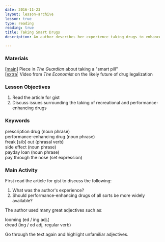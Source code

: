 ```yaml
---
date: 2016-11-23
layout: lesson-archive
lesson: true
type: reading
reading: true
title: Taking Smart Drugs
description: An author describes her experience taking drugs to enhance her mental performance 

---
```


### Materials 

[<a href="https://www.theguardian.com/commentisfree/2016/oct/31/i-took-a-prescription-pill-to-get-a-lot-of-work-done-quickly-heres-what-happened" target="_blank">main</a>] Piece in *The Guardian* about taking a "smart pill"  
[<a href="https://www.youtube.com/watch?v=j5T-LYTPRVs&feature=youtu.be" target="_blank">extra</a>] Video from *The Economist* on the likely future of drug legalization  

### Lesson Objectives 

1. Read the article for gist 
2. Discuss issues surrounding the taking of recreational and performance-enhancing drugs 

### Keywords 

prescription drug (noun phrase)  
performance-enhancing drug (noun phrase)  
freak [s/b] out (phrasal verb)  
side effect (noun phrase)  
payday loan (noun phrase)  
pay through the nose (set expression)  

### Main Activity

First read the article for gist to discuss the following: 

1. What was the author's experience? 
2. Should performance-enhancing drugs of all sorts be more widely available? 

The author used many great adjectives such as:

looming (ed / ing adj.)  
dread (ing / ed adj, regular verb)  

Go through the text again and highlight unfamiliar adjectives. 

